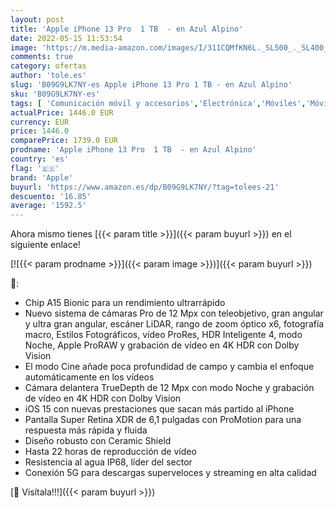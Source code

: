 ```yaml
---
layout: post
title: 'Apple iPhone 13 Pro  1 TB  - en Azul Alpino'
date: 2022-05-15 11:53:54
image: 'https://m.media-amazon.com/images/I/311CQMfKN6L._SL500_._SL400_.jpg'
comments: true
category: ofertas
author: 'tole.es'
slug: 'B09G9LK7NY-es Apple iPhone 13 Pro 1 TB - en Azul Alpino'
sku: 'B09G9LK7NY-es'
tags: [ 'Comunicación móvil y accesorios','Electrónica','Móviles','Móviles y smartphones libres','apple','iphone','🇪🇸', ]
actualPrice: 1446.0 EUR
currency: EUR
price: 1446.0
comparePrice: 1739.0 EUR
prodname: 'Apple iPhone 13 Pro  1 TB  - en Azul Alpino'
country: 'es'
flag: '🇪🇸'
brand: 'Apple'
buyurl: 'https://www.amazon.es/dp/B09G9LK7NY/?tag=tolees-21'
descuento: '16.85'
average: '1592.5'
---
```


Ahora mismo tienes [{{< param title >}}]({{< param buyurl >}}) en el siguiente enlace!

[![{{< param prodname >}}]({{< param image >}})]({{< param buyurl >}})

🔎:

- Chip A15 Bionic para un rendimiento ultrarrápido
- Nuevo sistema de cámaras Pro de 12 Mpx con teleobjetivo, gran angular y ultra gran angular, escáner LiDAR, rango de zoom óptico x6, fotografía macro, Estilos Fotográficos, vídeo ProRes, HDR Inteligente 4, modo Noche, Apple ProRAW y grabación de vídeo en 4K HDR con Dolby Vision
- El modo Cine añade poca profundidad de campo y cambia el enfoque automáticamente en los vídeos
- Cámara delantera TrueDepth de 12 Mpx con modo Noche y grabación de vídeo en 4K HDR con Dolby Vision
- iOS 15 con nuevas prestaciones que sacan más partido al iPhone
- Pantalla Super Retina XDR de 6,1 pulgadas con ProMotion para una respuesta más rápida y fluida
- Diseño robusto con Ceramic Shield
- Hasta 22 horas de reproducción de vídeo
- Resistencia al agua IP68, líder del sector
- Conexión 5G para descargas superveloces y streaming en alta calidad

[🛒 Visítala!!!]({{< param buyurl >}})
